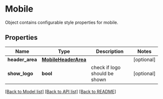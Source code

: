 # Mobile

Object contains configurable style properties for mobile.
## Properties
Name | Type | Description | Notes
------------ | ------------- | ------------- | -------------
**header_area** | [**MobileHeaderArea**](MobileHeaderArea.md) |  | [optional] 
**show_logo** | **bool** | check if logo should be shown | [optional] 

[[Back to Model list]](../README.md#documentation-for-models) [[Back to API list]](../README.md#documentation-for-api-endpoints) [[Back to README]](../README.md)


